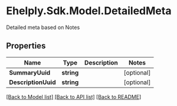 # Ehelply.Sdk.Model.DetailedMeta
Detailed meta based on Notes

## Properties

Name | Type | Description | Notes
------------ | ------------- | ------------- | -------------
**SummaryUuid** | **string** |  | [optional] 
**DescriptionUuid** | **string** |  | [optional] 

[[Back to Model list]](../README.md#documentation-for-models) [[Back to API list]](../README.md#documentation-for-api-endpoints) [[Back to README]](../README.md)

